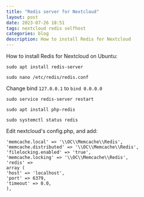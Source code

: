 ```yaml
---
title: "Redis server for Nextcloud"
layout: post
date: 2023-07-26 18:51
tags: nextcloud redis selfhost
categories: blog
description: How to install Redis for Nextcloud
---
```


How to install Redis for Nextcloud on Ubuntu:

<pre><code class="language-js">sudo apt install redis-server</code></pre>

<pre><code class="language-js">sudo nano /etc/redis/redis.conf</code></pre>

Change bind ```127.0.0.1``` to ```bind 0.0.0.0```

<pre><code class="language-js">sudo service redis-server restart</code></pre>

<pre><code>sudo apt install php-redis</code></pre>

```
sudo systemctl status redis
```
Edit nextcloud's config.php, and add:
```
'memcache.local' => '\\OC\\Memcache\\Redis',
'memcache.distributed' => '\\OC\\Memcache\\Redis',
'filelocking.enabled' => 'true',
'memcache.locking' => '\\OC\\Memcache\\Redis',
'redis' =>
array (
'host' => 'localhost',
'port' => 6379,
'timeout' => 0.0,
),
```